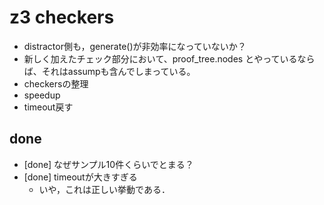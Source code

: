 # z3 checkers
* distractor側も，generate()が非効率になっていないか？
* 新しく加えたチェック部分において、proof_tree.nodes とやっているならば、それはassumpも含んでしまっている。
* checkersの整理
* speedup
* timeout戻す

## done
* [done] なぜサンプル10件くらいでとまる？
* [done] timeoutが大きすぎる
    - いや，これは正しい挙動である．

